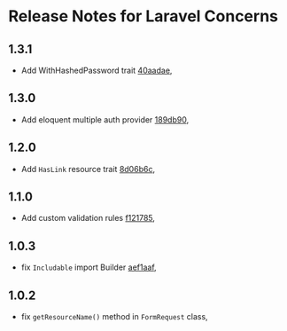 # Release Notes for Laravel Concerns

## 1.3.1
* Add WithHashedPassword trait [40aadae](https://github.com/Elnooronline/laravel-concerns/commit/40aadae9d12097ac0d522a21ddb20236d18e8a59),

## 1.3.0
* Add eloquent multiple auth provider [189db90](https://github.com/Elnooronline/laravel-concerns/commit/189db90a5eedd7f541659c62e543f39bf8393492),

## 1.2.0
* Add `HasLink` resource trait [8d06b6c](https://github.com/Elnooronline/laravel-concerns/commit/8d06b6c872bf317960ec5eaf9b9b354be2853e5f),

## 1.1.0
* Add custom validation rules [f121785](https://github.com/Elnooronline/laravel-concerns/commit/f1217857a798a5d027bd1a8f73b3c5f6c0de2b06),
## 1.0.3
* fix `Includable` import Builder [aef1aaf](https://github.com/Elnooronline/laravel-concerns/commit/aef1aaf477b9c94e3d1e84734ff1bda63635e11f),
## 1.0.2
* fix `getResourceName()` method in `FormRequest` class,